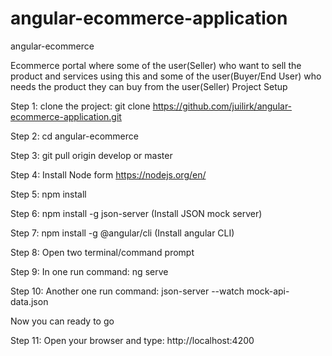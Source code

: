 # angular-ecommerce-application

angular-ecommerce

Ecommerce portal where some of the user(Seller) who want to sell the product and services using this and some of the user(Buyer/End User) who needs the product they can buy from the user(Seller)
Project Setup

Step 1: clone the project: git clone https://github.com/juilirk/angular-ecommerce-application.git

Step 2: cd angular-ecommerce

Step 3: git pull origin develop or master

Step 4: Install Node form https://nodejs.org/en/

Step 5: npm install

Step 6: npm install -g json-server (Install JSON mock server)

Step 7: npm install -g @angular/cli (Install angular CLI)

Step 8: Open two terminal/command prompt

Step 9: In one run command: ng serve

Step 10: Another one run command: json-server --watch mock-api-data.json

Now you can ready to go

Step 11: Open your browser and type: http://localhost:4200
